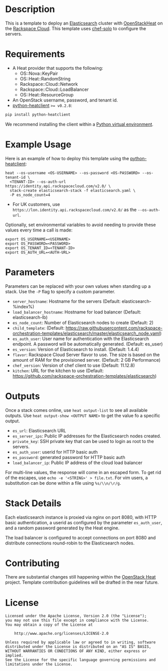 Description
===========

This is a template to deploy an [Elasticsearch](http://www.elasticsearch.org/)
cluster with [OpenStackHeat](https://wiki.openstack.org/wiki/Heat) on the
[Rackspace Cloud](http://www.rackspace.com/cloud/). This template uses
[chef-solo](http://docs.opscode.com/chef_solo.html) to configure the servers.

Requirements
============
* A Heat provider that supports the following:
  * OS::Nova::KeyPair
  * OS::Heat::RandomString
  * Rackspace::Cloud::Network
  * Rackspace::Cloud::LoadBalancer
  * OS::Heat::ResourceGroup
* An OpenStack username, password, and tenant id.
* [python-heatclient](https://github.com/openstack/python-heatclient)
`>= v0.2.8`:

```bash
pip install python-heatclient
```

We recommend installing the client within a [Python virtual
environment](http://www.virtualenv.org/).

Example Usage
=============
Here is an example of how to deploy this template using the
[python-heatclient](https://github.com/openstack/python-heatclient):

```
heat --os-username <OS-USERNAME> --os-password <OS-PASSWORD> --os-tenant-id \
  <TENANT-ID> --os-auth-url https://identity.api.rackspacecloud.com/v2.0/ \
  stack-create elasticsearch-stack -f elasticsearch.yaml \
  -P es_node_count=4
```

* For UK customers, use `https://lon.identity.api.rackspacecloud.com/v2.0/` as
the `--os-auth-url`.

Optionally, set environmental variables to avoid needing to provide these
values every time a call is made:

```
export OS_USERNAME=<USERNAME>
export OS_PASSWORD=<PASSWORD>
export OS_TENANT_ID=<TENANT-ID>
export OS_AUTH_URL=<AUTH-URL>
```

Parameters
==========
Parameters can be replaced with your own values when standing up a stack. Use
the `-P` flag to specify a custom parameter.

* `server_hostname`: Hostname for the servers (Default: elasticsearch-%index%)
* `load_balancer_hostname`: Hostname for load balancer (Default:
  elasticsearch-lb)
* `es_node_count`: Number of Elasticsearch nodes to create (Default: 2)
* `child_template`: (Default:
  https://raw.githubusercontent.com/rackspace-orchestration-templates/elasticsearch/master/elasticsearch_node.yaml)
* `es_auth_user`: User name for authentication with the Elasticsearch endpoint.
  A password will be automatically generated. (Default: es_user)
* `es_version`: Version of Elasticsearch to install. (Default: 1.4.4)
* `flavor`: Rackspace Cloud Server flavor to use. The size is based on the
  amount of RAM for the provisioned server. (Default: 2 GB Performance)
* `chef_version`: Version of chef client to use (Default: 11.12.8)
* `kitchen`: URL for the kitchen to use (Default:
  https://github.com/rackspace-orchestration-templates/elasticsearch)

Outputs
=======
Once a stack comes online, use `heat output-list` to see all available outputs.
Use `heat output-show <OUTPUT NAME>` to get the value fo a specific output.

* `es_url`: Elasticsearch URL
* `es_server_ips`: Public IP addresses for the Elasticsearch nodes created.
* `private_key`: SSH private key that can be used to login as root to the
  servers.
* `es_auth_user`: userid for HTTP basic auth
* `es_password`: generated password for HTTP basic auth
* `load_balancer_ip`: Public IP address of the cloud load balancer

For multi-line values, the response will come in an escaped form. To get rid of
the escapes, use `echo -e '<STRING>' > file.txt`. For vim users, a substitution
can be done within a file using `%s/\\n/\r/g`.

Stack Details
=============
Each elasticsearch instance is proxied via nginx on port 8080, with HTTP basic
authentication, a userid as configured by the parameter `es_auth_user`, and
a random password generated by the Heat engine.

The load balancer is configured to accept connections on port 8080 and
distribute connections round-robin to the Elasticsearch nodes.

Contributing
============
There are substantial changes still happening within the [OpenStack
Heat](https://wiki.openstack.org/wiki/Heat) project. Template contribution
guidelines will be drafted in the near future.

License
=======
```
Licensed under the Apache License, Version 2.0 (the "License");
you may not use this file except in compliance with the License.
You may obtain a copy of the License at

    http://www.apache.org/licenses/LICENSE-2.0

Unless required by applicable law or agreed to in writing, software
distributed under the License is distributed on an "AS IS" BASIS,
WITHOUT WARRANTIES OR CONDITIONS OF ANY KIND, either express or implied.
See the License for the specific language governing permissions and
limitations under the License.
```
